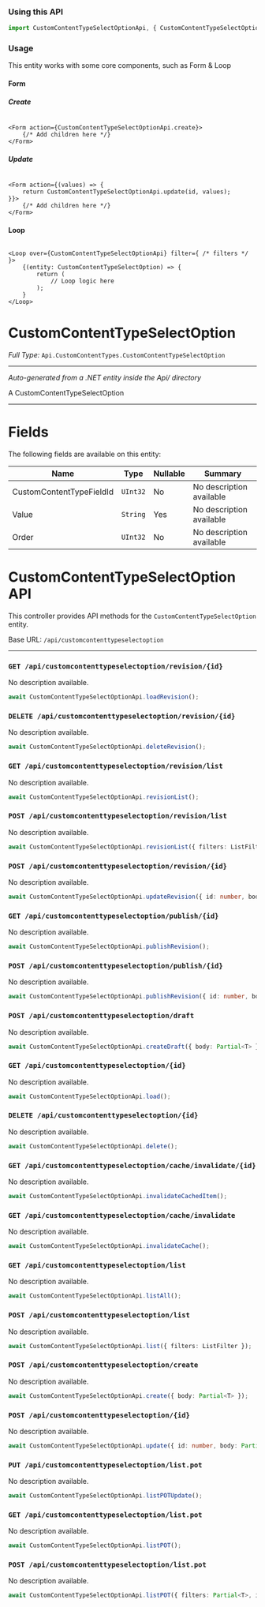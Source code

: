 ### Using this API

```typescript
import CustomContentTypeSelectOptionApi, { CustomContentTypeSelectOption } from 'Api/CustomContentTypeSelectOption';
```

### Usage

This entity works with some core components, such as Form & Loop

#### Form

##### Create

```tsx

<Form action={CustomContentTypeSelectOptionApi.create}>
    {/* Add children here */}
</Form>
```

##### Update

```tsx

<Form action={(values) => { 
    return CustomContentTypeSelectOptionApi.update(id, values); 
}}>
    {/* Add children here */}
</Form>
```

#### Loop

```tsx

<Loop over={CustomContentTypeSelectOptionApi} filter={ /* filters */ }>
    {(entity: CustomContentTypeSelectOption) => {
        return (
            // Loop logic here
        );
    }
</Loop>
```

# CustomContentTypeSelectOption

*Full Type:* `Api.CustomContentTypes.CustomContentTypeSelectOption`



---

*Auto-generated from a .NET entity inside the Api/ directory*

A CustomContentTypeSelectOption

---



# Fields

The following fields are available on this entity:

| Name                     | Type     | Nullable | Summary                  |
| ------------------------ | -------- | -------- | ------------------------ |
| CustomContentTypeFieldId | `UInt32` | No       | No description available |
| Value                    | `String` | Yes      | No description available |
| Order                    | `UInt32` | No       | No description available |

# CustomContentTypeSelectOption API

This controller provides API methods for the `CustomContentTypeSelectOption` entity.

Base URL: `/api/customcontenttypeselectoption`

---

### `GET /api/customcontenttypeselectoption/revision/{id}`

No description available.

```ts
await CustomContentTypeSelectOptionApi.loadRevision();
```

### `DELETE /api/customcontenttypeselectoption/revision/{id}`

No description available.

```ts
await CustomContentTypeSelectOptionApi.deleteRevision();
```

### `GET /api/customcontenttypeselectoption/revision/list`

No description available.

```ts
await CustomContentTypeSelectOptionApi.revisionList();
```

### `POST /api/customcontenttypeselectoption/revision/list`

No description available.

```ts
await CustomContentTypeSelectOptionApi.revisionList({ filters: ListFilter });
```

### `POST /api/customcontenttypeselectoption/revision/{id}`

No description available.

```ts
await CustomContentTypeSelectOptionApi.updateRevision({ id: number, body: Partial<T> });
```

### `GET /api/customcontenttypeselectoption/publish/{id}`

No description available.

```ts
await CustomContentTypeSelectOptionApi.publishRevision();
```

### `POST /api/customcontenttypeselectoption/publish/{id}`

No description available.

```ts
await CustomContentTypeSelectOptionApi.publishRevision({ id: number, body: Partial<T> });
```

### `POST /api/customcontenttypeselectoption/draft`

No description available.

```ts
await CustomContentTypeSelectOptionApi.createDraft({ body: Partial<T> });
```

### `GET /api/customcontenttypeselectoption/{id}`

No description available.

```ts
await CustomContentTypeSelectOptionApi.load();
```

### `DELETE /api/customcontenttypeselectoption/{id}`

No description available.

```ts
await CustomContentTypeSelectOptionApi.delete();
```

### `GET /api/customcontenttypeselectoption/cache/invalidate/{id}`

No description available.

```ts
await CustomContentTypeSelectOptionApi.invalidateCachedItem();
```

### `GET /api/customcontenttypeselectoption/cache/invalidate`

No description available.

```ts
await CustomContentTypeSelectOptionApi.invalidateCache();
```

### `GET /api/customcontenttypeselectoption/list`

No description available.

```ts
await CustomContentTypeSelectOptionApi.listAll();
```

### `POST /api/customcontenttypeselectoption/list`

No description available.

```ts
await CustomContentTypeSelectOptionApi.list({ filters: ListFilter });
```

### `POST /api/customcontenttypeselectoption/create`

No description available.

```ts
await CustomContentTypeSelectOptionApi.create({ body: Partial<T> });
```

### `POST /api/customcontenttypeselectoption/{id}`

No description available.

```ts
await CustomContentTypeSelectOptionApi.update({ id: number, body: Partial<T> });
```

### `PUT /api/customcontenttypeselectoption/list.pot`

No description available.

```ts
await CustomContentTypeSelectOptionApi.listPOTUpdate();
```

### `GET /api/customcontenttypeselectoption/list.pot`

No description available.

```ts
await CustomContentTypeSelectOptionApi.listPOT();
```

### `POST /api/customcontenttypeselectoption/list.pot`

No description available.

```ts
await CustomContentTypeSelectOptionApi.listPOT({ filters: Partial<T>, includes: string, ignoreFields: string });
```


